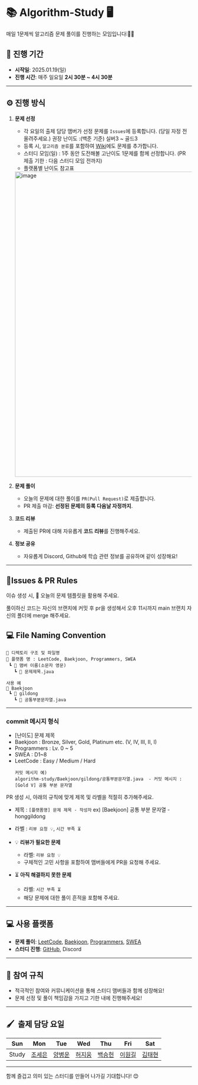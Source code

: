 # 📚 Algorithm-Study 🖥
매일 1문제씩 알고리즘 문제 풀이를 진행하는 모임입니다❕🏃🏻

## **📅 진행 기간**
- **시작일**: 2025.01.19(일)
- **진행 시간**: 매주 일요일 **2시 30분 ~ 4시 30분**

---

## **⚙️ 진행 방식**
1. **문제 선정**
   - 각 요일의 출제 담당 맴버가 선정 문제를 `Issues`에 등록합니다. (당일 자정 전 올려주세요.) 권장 난이도 :(백준 기준) 실버3 ~ 골드3
   - 등록 시, `알고리즘 분류`를 포함하여 [Wiki](https://github.com/9taetae9/algorithm-study/wiki)에도 문제를 추가합니다.
   - 스터디 모임(일) : 1주 동안 도전해볼 고난이도 1문제를 함께 선정합니다. (PR 제출 기한 : 다음 스터디 모임 전까지)
   - 플랫폼별 난이도 참고표
    <img width="825" alt="image" src="https://github.com/user-attachments/assets/2ea5b339-09ee-4ff7-9cda-5e730f8ba7c0" />


2. **문제 풀이**  
   - 오늘의 문제에 대한 풀이를 `PR(Pull Request)`로 제출합니다.
   - PR 제출 마감: **선정된 문제의 등록 다음날 자정까지**.

3. **코드 리뷰**  
   - 제출된 PR에 대해 자유롭게 **코드 리뷰**를 진행해주세요.
  
4. **정보 공유**  
   - 자유롭게 Discord, Github에 학습 관련 정보를 공유하며 같이 성장해요!
---



## **📜Issues & PR Rules**
이슈 생성 시, 🎯 오늘의 문제 템플릿을 활용해 주세요.

풀이하신 코드는 자신의 브랜치에 커밋 후 pr을 생성해서 오후 11시까지 main 브랜치 자신의 폴더에 merge 해주세요.
## **💻 File Naming Convention**
```
📂 디렉토리 구조 및 파일명 
📂 플랫폼 명 : LeetCode, Baekjoon, Programmers, SWEA
 ┗ 📂 맴버 이름(소문자 영문)
   ┗ 📜 문제제목.java

사용 예
📂 Baekjoon
 ┗ 📂 gildong
   ┗ 📜 공통부분문자열.java
```
---
### commit 메시지 형식
- [난이도] 문제 제목
- Baekjoon : Bronze, Silver, Gold, Platinum etc. (V, IV, III, II, I)
- Programmers : Lv. 0 ~ 5
- SWEA : D1~8
- LeetCode : Easy / Medium / Hard
  ```
  커밋 메시지 예)
  algorithm-study/Baekjoon/gildong/공통부분문자열.java  - 커밋 메시지 : [Gold V] 공통 부분 문자열
  ```
PR 생성 시, 아래의 규칙에 맞게 제목 및 라벨을 적절히 추가해주세요.
- 제목 : `[플랫폼명] 문제 제목 - 작성자` ex) [Baekjoon] 공통 부분 문자열 - honggildong
- 라벨 : `리뷰 요청 💡`, `시간 부족 ⏳`
- 💡 **리뷰가 필요한 문제**  
  - 라벨: `리뷰 요청 💡`
  - 구체적인 고민 사항을 포함하여 맴버들에게 PR을 요청해 주세요.

- ⏳ **아직 해결하지 못한 문제**  
  - 라벨: `시간 부족 ⏳`  
  - 해당 문제에 대한 풀이 흔적을 포함해 주세요.
  

---

## **💻 사용 플랫폼**
- **문제 풀이**: [LeetCode](https://leetcode.com), [Baekjoon](https://www.acmicpc.net), [Programmers](https://programmers.co.kr), [SWEA](https://swexpertacademy.com/main/main.do)  
- **스터디 진행**: [GitHub](https://github.com), Discord

---

## **🤝 참여 규칙**
- 적극적인 참여와 커뮤니케이션을 통해 스터디 맴버들과 함께 성장해요!
- 문제 선정 및 풀이 책임감을 가지고 기한 내에 진행해주세요!

---
## 🖌️&nbsp;&nbsp;출제 담당 요일
|Sun|Mon|Tue|Wed|Thu|Fri|Sat|
|:-:|:-:|:-:|:-:|:-:|:-:|:-:|
|Study|[조세은](https://github.com/ariel-ssen)|[양병운](https://github.com/Yang-ByeongUn)|[허지웅](https://github.com/kiki1875b)|[백승헌](https://github.com/FrogBaek)|[이원길](https://github.com/realitsyourman)|[김태현](https://github.com/9taetae9)|

---

함께 즐겁고 의미 있는 스터디를 만들어 나가길 기대합니다! 😊
